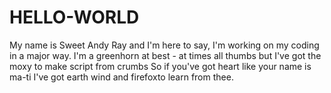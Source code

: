 # HELLO-WORLD

My name is Sweet Andy Ray and I'm here to say, 
I'm working on my coding in a major way.
I'm a greenhorn at best - at times all thumbs 
but I've got the moxy to make script from crumbs
So if you've got heart like your name is ma-ti
I've got earth wind and firefoxto learn from thee.
